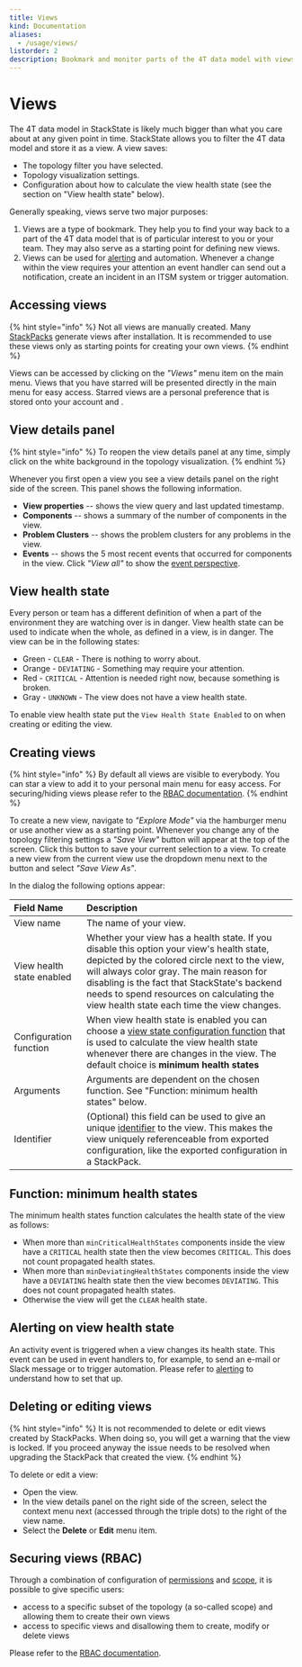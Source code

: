 ```yaml
---
title: Views
kind: Documentation
aliases:
  - /usage/views/
listorder: 2
description: Bookmark and monitor parts of the 4T data model with views.
---
```


# Views

The 4T data model in StackState is likely much bigger than what you care about at any given point in time. StackState allows you to filter the 4T data model and store it as a view. A view saves:

 * The topology filter you have selected.
 * Topology visualization settings.
 * Configuration about how to calculate the view health state (see the section on "View health state" below).

Generally speaking, views serve two major purposes:

1. Views are a type of bookmark. They help you to find your way back to a part of the 4T data model that is of particular interest to you or your team. They may also serve as a starting point for defining new views.
2. Views can be used for [alerting](/use/alerting.md) and automation. Whenever a change within the view requires your attention an event handler can send out a notification, create an incident in an ITSM system or trigger automation.

## Accessing views

{% hint style="info" %}
Not all views are manually created. Many [StackPacks](/integrations/introduction.md) generate views after installation. It is recommended to use these views only as starting points for creating your own views.
{% endhint %}

Views can be accessed by clicking on the _"Views"_ menu item on the main menu. Views that you have starred will be presented directly in the main menu for easy access. Starred views are a personal preference that is stored onto your account and .

## View details panel

{% hint style="info" %}
To reopen the view details panel at any time, simply click on the white background in the topology visualization.
{% endhint %}

Whenever you first open a view you see a view details panel on the right side of the screen. This panel shows the following information.

* **View properties** -- shows the view query and last updated timestamp.
* **Components** -- shows a summary of the number of components in the view.
* **Problem Clusters** -- shows the problem clusters for any problems in the view.
* **Events** -- shows the 5 most recent events that occurred for components in the view. Click _"View all"_ to show the [event perspective](/use/perspectives/event-perspective.md).

## View health state

Every person or team has a different definition of when a part of the environment they are watching over is in danger. View health state can be used to indicate when the whole, as defined in a view, is in danger. The view can be in the following states:

* Green - `CLEAR` - There is nothing to worry about.
* Orange - `DEVIATING` - Something may require your attention.
* Red - `CRITICAL` - Attention is needed right now, because something is broken.
* Gray - `UNKNOWN` - The view does not have a view health state.

To enable view health state put the `View Health State Enabled` to on when creating or editing the view. 

## Creating views

{% hint style="info" %}
By default all views are visible to everybody. You can star a view to add it to your personal main menu for easy access. For securing/hiding views please refer to the [RBAC documentation](/concepts/role_based_access_control.md).
{% endhint %}

To create a new view, navigate to _"Explore Mode"_ via the hamburger menu or use another view as a starting point. Whenever you change any of the topology filtering settings a _"Save View"_ button will appear at the top of the screen. Click this button to save your current selection to a view. To create a new view from the current view use the dropdown menu next to the button and select _"Save View As"_.

In the dialog the following options appear:

| Field Name | Description |
| :--- | :--- |
| View name |  The name of your view. |
| View health state enabled |  Whether your view has a health state. If you disable this option your view's health state, depicted by the colored circle next to the view, will always color gray. The main reason for disabling is the fact that StackState's backend needs to spend resources on calculating the view health state each time the view changes. |
| Configuration function | When view health state is enabled you can choose a [view state configuration function](/configure/view_state_configuration.md) that is used to calculate the view health state whenever there are changes in the view. The default choice is **minimum health states** |
| Arguments | Arguments are dependent on the chosen function. See "Function: minimum health states" below. |
| Identifier | (Optional) this field can be used to give an unique [identifier](/configure/identifiers.md) to the view. This makes the view uniquely referenceable from exported configuration, like the exported configuration in a StackPack. |

## Function: minimum health states

The minimum health states function calculates the health state of the view as follows:

 * When more than `minCriticalHealthStates` components inside the view have a `CRITICAL` health state then the view becomes `CRITICAL`. This does not count propagated health states.
 * When more than `minDeviatingHealthStates` components inside the view have a `DEVIATING` health state then the view becomes `DEVIATING`. This does not count propagated health states.
 * Otherwise the view will get the `CLEAR` health state.

## Alerting on view health state

An activity event is triggered when a view changes its health state. This event can be used in event handlers to, for example, to send an e-mail or Slack message or to trigger automation. Please refer to [alerting](/use/alerting.md) to understand how to set that up.

## Deleting or editing views

{% hint style="info" %}
It is not recommended to delete or edit views created by StackPacks. When doing so, you will get a warning that the view is locked. If you proceed anyway the issue needs to be resolved when upgrading the StackPack that created the view.
{% endhint %}

To delete or edit a view:

 * Open the view. 
 * In the view details panel on the right side of the screen, select the context menu next \(accessed through the triple dots\) to the right of the view name.
 * Select the **Delete** or **Edit** menu item.
 
## Securing views \(RBAC\)

Through a combination of configuration of [permissions](/configure/permissions.md) and [scope](/configure/scopes_in_rbac.md), it is possible to give specific users:

* access to a specific subset of the topology \(a so-called scope\) and allowing them to create their own views
* access to specific views and disallowing them to create, modify or delete views

Please refer to the [RBAC documentation](/concepts/role_based_access_control.md).